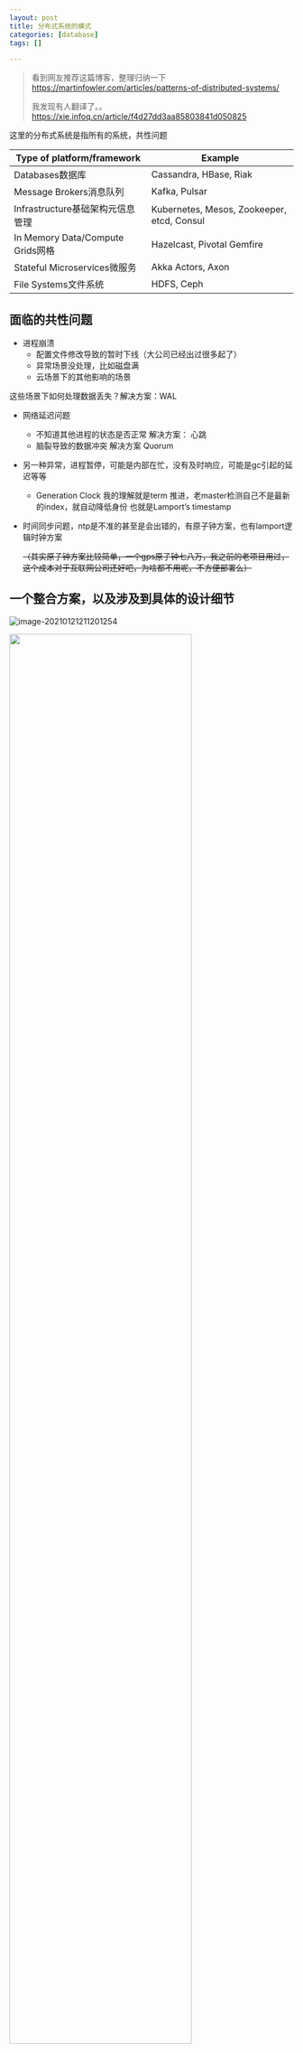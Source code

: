 ```yaml
---
layout: post
title: 分布式系统的模式
categories: [database]
tags: []

---
```


> 看到网友推荐这篇博客，整理归纳一下 https://martinfowler.com/articles/patterns-of-distributed-systems/
>
> 我发现有人翻译了。。 https://xie.infoq.cn/article/f4d27dd3aa85803841d050825

这里的分布式系统是指所有的系统，共性问题

| Type of platform/framework       | Example                                    |
| -------------------------------- | ------------------------------------------ |
| Databases数据库                  | Cassandra, HBase, Riak                     |
| Message Brokers消息队列          | Kafka, Pulsar                              |
| Infrastructure基础架构元信息管理 | Kubernetes, Mesos, Zookeeper, etcd, Consul |
| In Memory Data/Compute Grids网格 | Hazelcast, Pivotal Gemfire                 |
| Stateful Microservices微服务     | Akka Actors, Axon                          |
| File Systems文件系统             | HDFS, Ceph                                 |

## 面临的共性问题

- 进程崩溃
  - 配置文件修改导致的暂时下线（大公司已经出过很多起了）
  - 异常场景没处理，比如磁盘满
  - 云场景下的其他影响的场景

这些场景下如何处理数据丢失？解决方案：WAL

- 网络延迟问题
  - 不知道其他进程的状态是否正常 解决方案： 心跳
  - 脑裂导致的数据冲突 解决方案 Quorum



- 另一种异常，进程暂停，可能是内部在忙，没有及时响应，可能是gc引起的延迟等等
  -  Generation Clock 我的理解就是term 推进，老master检测自己不是最新的index，就自动降低身份 也就是Lamport’s timestamp

- 时间同步问题，ntp是不准的甚至是会出错的，有原子钟方案，也有lamport逻辑时钟方案 

  ~~（其实原子钟方案比较简单，一个gps原子钟七八万，我之前的老项目用过，这个成本对于互联网公司还好吧，为啥都不用呢，不方便部署么）~~



## 一个整合方案，以及涉及到具体的设计细节

![image-20210121211201254](/Users/wqw/wqw/wanghenshui.github.io/assets/paterns.png)

<img src="https://wanghenshui.github.io/assets/paterns.png" alt="" width="80%">



### WAL

首先是WAL WAL要设计的分段，方便写，但是不能无限长，所以要有个Low-Water-Mark标记，其实就是后台线程定期删日志

#### Low-Water-Mark实现方案

- 基于快照snapshot，每次成功的写入index都是一次快照，快照落盘就过期，可以删掉	有点像生产消费

zookeeper etcd都是这个方案，代码类似下面

```java
public SnapShot takeSnapshot() {
    Long snapShotTakenAtLogIndex = wal.getLastLogEntryId();
    return new SnapShot(serializeState(kv), snapShotTakenAtLogIndex);
}

//Once a snapshot is successfully persisted on the disk, the log manager is given the low water mark to discard the older logs.

List<WALSegment> getSegmentsBefore(Long snapshotIndex) {
    List<WALSegment> markedForDeletion = new ArrayList<>();
    List<WALSegment> sortedSavedSegments = wal.sortedSavedSegments;
    for (WALSegment sortedSavedSegment : sortedSavedSegments) {
        if (sortedSavedSegment.getLastLogEntryId() < snapshotIndex) {
            markedForDeletion.add(sortedSavedSegment);
        }
    }
    return markedForDeletion;
}
```

- 基于时间，有点像日志轮转

kafka就是这种方案

```java
private List<WALSegment> getSegmentsPast(Long logMaxDurationMs) {
    long now = System.currentTimeMillis();
    List<WALSegment> markedForDeletion = new ArrayList<>();
    List<WALSegment> sortedSavedSegments = wal.sortedSavedSegments;
    for (WALSegment sortedSavedSegment : sortedSavedSegments) {
        if (timeElaspedSince(now, sortedSavedSegment.getLastLogEntryTimestamp()) > logMaxDurationMs) {
            markedForDeletion.add(sortedSavedSegment);
        }
    }
    return markedForDeletion;
}

private long timeElaspedSince(long now, long lastLogEntryTimestamp) {
    return now - lastLogEntryTimestamp;
}
```




---

看到这里或许你有建议或者疑问或者指出我的错误，请留言评论或者邮件mailto:wanghenshui@qq.com, 多谢!  你的评论非常重要！

<details>
<summary>觉得写的不错可以点开扫码赞助几毛</summary>
<img src="https://wanghenshui.github.io/assets/wepay.png" alt="微信转账">
</details>

